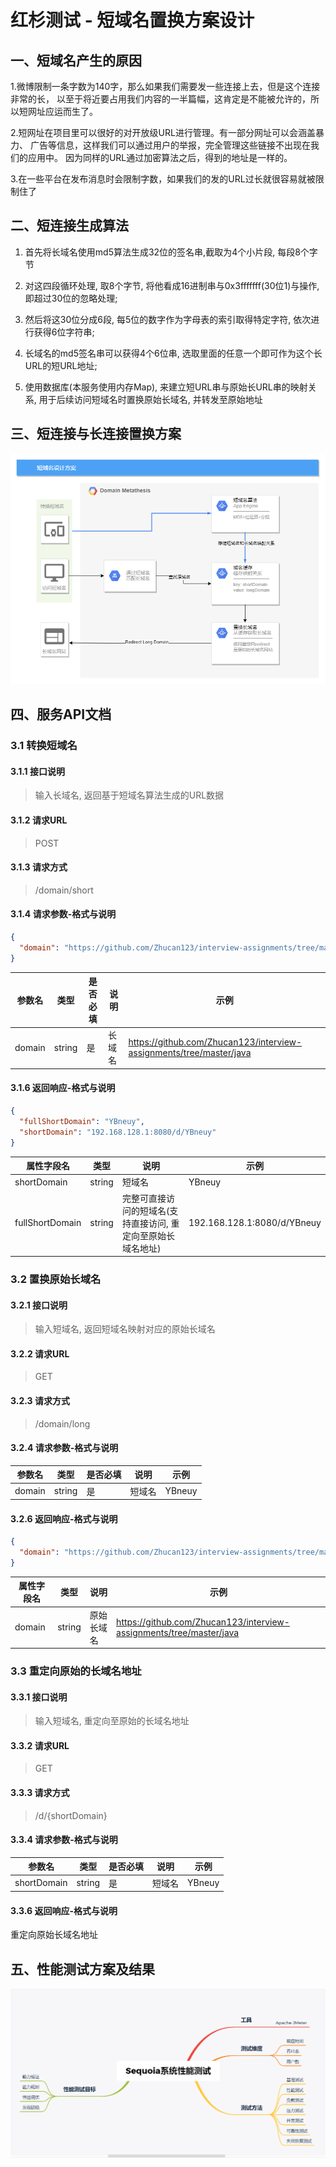 # 红杉测试 - 短域名置换方案设计


## 一、短域名产生的原因
1.微博限制一条字数为140字，那么如果我们需要发一些连接上去，但是这个连接非常的长，
以至于将近要占用我们内容的一半篇幅，这肯定是不能被允许的，所以短网址应运而生了。

2.短网址在项目里可以很好的对开放级URL进行管理。有一部分网址可以会涵盖暴力、
广告等信息，这样我们可以通过用户的举报，完全管理这些链接不出现在我们的应用中。
因为同样的URL通过加密算法之后，得到的地址是一样的。

3.在一些平台在发布消息时会限制字数，如果我们的发的URL过长就很容易就被限制住了

## 二、短连接生成算法
1. 首先将长域名使用md5算法生成32位的签名串,截取为4个小片段, 每段8个字节

2. 对这四段循环处理, 取8个字节, 将他看成16进制串与0x3fffffff(30位1)与操作, 即超过30位的忽略处理;

3. 然后将这30位分成6段, 每5位的数字作为字母表的索引取得特定字符, 依次进行获得6位字符串;

4. 长域名的md5签名串可以获得4个6位串, 选取里面的任意一个即可作为这个长URL的短URL地址;

5. 使用数据库(本服务使用内存Map), 来建立短URL串与原始长URL串的映射关系, 
用于后续访问短域名时置换原始长域名, 并转发至原始地址


## 三、短连接与长连接置换方案
![短域名置换方案](img/domain-metathesis.png)

## 四、服务API文档
### 3.1 转换短域名
#### 3.1.1 接口说明
> 输入长域名, 返回基于短域名算法生成的URL数据
#### 3.1.2 请求URL
> POST
#### 3.1.3 请求方式
> /domain/short
#### 3.1.4 请求参数-格式与说明
```json
{
  "domain": "https://github.com/Zhucan123/interview-assignments/tree/master/java"
}
```
|参数名 | 类型 | 是否必填 | 说明 | 示例|
| ---- | ---- | ---- | ---- | ---- |
|domain|string|是|长域名| https://github.com/Zhucan123/interview-assignments/tree/master/java

#### 3.1.6 返回响应-格式与说明
```json
{
  "fullShortDomain": "YBneuy",
  "shortDomain": "192.168.128.1:8080/d/YBneuy"
}
```
属性字段名 | 类型 |  说明 | 示例|
| ---- | ---- | ---- |---- |
|shortDomain|string|短域名|  YBneuy|
|fullShortDomain|string|完整可直接访问的短域名(支持直接访问, 重定向至原始长域名地址)| 192.168.128.1:8080/d/YBneuy|


### 3.2 置换原始长域名
#### 3.2.1 接口说明
> 输入短域名, 返回短域名映射对应的原始长域名
#### 3.2.2 请求URL
> GET
#### 3.2.3 请求方式
> /domain/long
#### 3.2.4 请求参数-格式与说明
|参数名 | 类型 | 是否必填 | 说明 | 示例|
| ---- | ---- | ---- | ---- | ---- |
|domain|string|是|短域名| YBneuy

#### 3.2.6 返回响应-格式与说明
```json
{
  "domain": "https://github.com/Zhucan123/interview-assignments/tree/master/java"
}
```
属性字段名 | 类型 |  说明 | 示例|
| ---- | ---- | ---- |---- |
|domain|string|原始长域名| https://github.com/Zhucan123/interview-assignments/tree/master/java|

### 3.3 重定向原始的长域名地址
#### 3.3.1 接口说明
> 输入短域名, 重定向至原始的长域名地址
#### 3.3.2 请求URL
> GET
#### 3.3.3 请求方式
> /d/{shortDomain}
#### 3.3.4 请求参数-格式与说明
|参数名 | 类型 | 是否必填 | 说明 | 示例|
| ---- | ---- | ---- | ---- | ---- |
|shortDomain|string|是|短域名| YBneuy

#### 3.3.6 返回响应-格式与说明
重定向原始长域名地址

## 五、性能测试方案及结果
![测试方案](img/performance-test.png)

